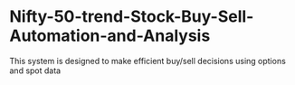 # Nifty-50-trend-Stock-Buy-Sell-Automation-and-Analysis
This system is designed to make efficient buy/sell decisions using options and spot data

